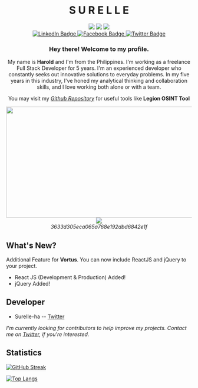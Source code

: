 
<div align="center">
	<h1>S U R E L L E</h1>
	<img src="https://img.shields.io/badge/Website-Yes-orange">
	<img src="https://img.shields.io/badge/Software-Yes-lightgreen">
	<img src="https://img.shields.io/badge/Security-Yes-yellow"><br>
</div>
<div id="badges" align="center">
    <a href="https://www.linkedin.com/in/harold-eustaquio-b13190237/">
    <img src="https://img.shields.io/badge/LinkedIn-blue?style=for-the-badge&logo=linkedin&logoColor=white" alt="LinkedIn Badge"/>
    </a>
    <a href="#">
     <img src="https://img.shields.io/badge/Facebook-blue?style=for-the-badge&logo=facebook&logoColor=white" alt="Facebook Badge"/>
    </a>
    <a href="https://twitter.com/escolidista1">
     <img src="https://img.shields.io/badge/Twitter-blue?style=for-the-badge&logo=twitter&logoColor=white" alt="Twitter Badge"/>
    </a>
  </div>
  <div align="center">
	  <img src="https://komarev.com/ghpvc/?username=surelle-ha&style=flat-square&color=blue" alt=""/>
	  <h3>Hey there! Welcome to my profile.</h3>
	  <p>My name is <b>Harold</b> and I'm from the Philippines. I'm working as a freelance Full Stack Developer for 5 years. I'm an experienced developer who constantly seeks out innovative solutions to everyday problems. In my five years in this industry, I've honed my analytical thinking and collaboration skills, and I love working both alone or with a team.</p> 
	  <p>You may visit my <i><a href="https://github.com/surelle-ha/">Github Repository</a></i> for useful tools like <b>Legion OSINT Tool</b></p>
  <img src="https://media.giphy.com/media/L1R1tvI9svkIWwpVYr/giphy.gif" width="600" height="300"/><br>
  <img src="https://img.shields.io/badge/Repository-7-blue"><br>
  <i>3633d305eca065a768e192dbd6842e1f</i>
</div>

## What's New?
Additional Feature for **Vortus**. You can now include ReactJS and jQuery to your project.
- React JS (Development & Production) Added!
- jQuery Added!

## Developer

 - Surelle-ha -- [Twitter](https://twitter.com/escolidista1)
 
 _I'm currently looking for contributors to help improve my projects. Contact me on [Twitter](https://twitter.com/escolidista1), if you're interested._
 
## Statistics

[![GitHub Streak](http://github-readme-streak-stats.herokuapp.com?user=surelle-ha&theme=dark&background=000000)](https://git.io/streak-stats)

[![Top Langs](https://github-readme-stats.vercel.app/api/top-langs/?username=surelle-ha&layout=compact&theme=vision-friendly-dark)](https://github.com/surelle-ha/surelle-ha/blob/main/README.md)

